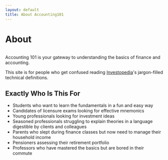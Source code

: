 ```yaml
---
layout: default
title: About Accounting101
---
```


<div class="post">
	<h1 class="pageTitle">About</h1>
	<img src="{{ '/assets/img/touring.png' }}" alt="">
	<p class="intro">Accounting 101 is your gateway to understanding the basics of finance and accounting.</p>
	<p>This site is for people who get confused reading <a href="http://investopedia.com">Investopedia</a>'s jargon-filled technical definitions.
</p>
	<h2>Exactly Who Is This For</h2>
	<ul>
		<li>Students who want to learn the fundamentals in a fun and easy way</li>
  		<li>Candidates of licensure exams looking for effective mnemonics</li>
  		<li>Young professionals looking for investment ideas</li>
  		<li>Seasoned professionals struggling to explain theories in a language digestible by clients and colleagues</li>
      <li>Parents who slept during finance classes but now need to manage their household income</li>
  		<li>Pensioners assessing their retirement portfolio</li>
  		<li>Professors who have mastered the basics but are bored in their commute</li>
  	</ul>
</div>
